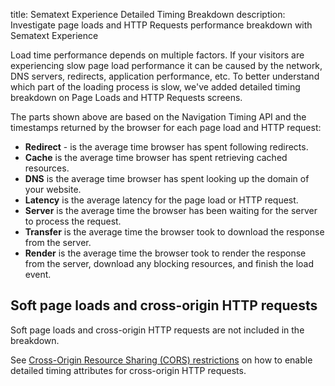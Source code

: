 title: Sematext Experience Detailed Timing Breakdown
description: Investigate page loads and HTTP Requests performance breakdown with Sematext Experience

Load time performance depends on multiple factors. If your visitors are experiencing slow page load performance it can be caused by the network, DNS servers, redirects, application performance, etc. To better understand which part of the loading process is slow, we've added detailed timing breakdown on Page Loads and HTTP Requests screens.

The parts shown above are based on the Navigation Timing API and the timestamps returned by the browser for each page load and HTTP request:

 * **Redirect** - is the average time browser has spent following redirects.
 * **Cache** is the average time browser has spent retrieving cached resources.
 * **DNS** is the average time browser has spent looking up the domain of your website.
 * **Latency** is the average latency for the page load or HTTP request.
 * **Server** is the average time the browser has been waiting for the server to process the request.
 * **Transfer** is the average time the browser took to download the response from the server.
 * **Render** is the average time the browser took to render the response from the server, download any blocking resources, and finish the load event.

## Soft page loads and cross-origin HTTP requests

Soft page loads and cross-origin HTTP requests are not included in the breakdown.

See [Cross-Origin Resource Sharing (CORS) restrictions](/experience/resources/#cross-origin-resource-sharing-cors-restrictions) on how to enable detailed timing attributes for cross-origin HTTP requests.

